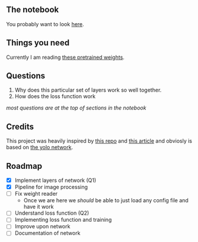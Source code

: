 ## The notebook

You probably want to look [here](https://github.com/zoecarver/yolo/blob/master/main.ipynb).

## Things you need

Currently I am reading [these pretrained weights](https://github.com/rodrigo2019/keras-yolo2/releases/download/trained-weights/yolov2-coco-original.h5). 

## Questions

1. Why does this particular set of layers work so well together. 
2. How does the loss function work

*most questions are at the top of sections in the notebook*

## Credits

This project was heavily inspired by [this repo](https://github.com/rodrigo2019/keras-yolo2/tree/trained-weights) and [this article](https://blog.paperspace.com/how-to-implement-a-yolo-v3-object-detector-from-scratch-in-pytorch-part-2/) and obviosly is based on [the yolo network](https://pjreddie.com/darknet/yolov2/). 

## Roadmap

- [x] Implement layers of network (Q1)
- [x] Pipeline for image processing
- [ ] Fix weight reader
  - Once we are here we *should* be able to just load any config file and have it work
- [ ] Understand loss function (Q2)
- [ ] Implementing loss function and training
- [ ] Improve upon network
- [ ] Documentation of network